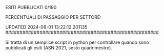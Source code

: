 ESITI PUBBLICATI 0/190 

PERCENTUALI DI PASSAGGIO PER SETTORE:

UPDATED 2024-06-01 13:22:12.201135
###################################################### 

Si tratta di un semplice script in python per controllare quando sono pubblicati gli esiti (ASN 2021, sesto quadrimestre).

